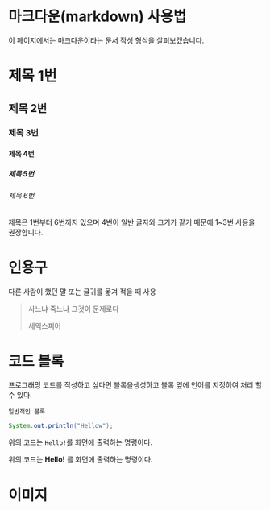 # 마크다운(markdown) 사용법

이 페이지에서는 마크다운이라는 문서 작성 형식을 살펴보겠습니다.

# 제목 1번
## 제목 2번 
### 제목 3번 
#### 제목 4번 
##### 제목 5번 
###### 제목 6번 

제목은 1번부터 6번까지 있으며 4번이 일반 글자와 크기가 같기 때문에 1~3번 사용을 권장합니다.

# 인용구 

다른 사람이 했던 말 또는 글귀를 옮겨 적을 때 사용

> 사느냐 죽느냐 그것이 문제로다
> 
> 세익스피어


# 코드 블록

프로그래밍 코드를 작성하고 싶다면 블록을생성하고 블록 옆에 언어를 지정하여 처리 할 수 있다.

```
일반적인 블록
```

```java
System.out.println("Hellow");
```

위의 코드는 `Hello!`를 화면에 출력하는 명령이다.

위의 코드는 **Hello!** 를 화면에 출력하는 명령이다.

# 이미지

